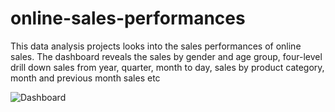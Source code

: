 # online-sales-performances
This data analysis projects looks into the sales performances of online sales. The dashboard reveals the sales by gender and age group, four-level drill down sales from year, quarter, month to day, sales by product category, month and previous month sales etc

![Dashboard ](https://github.com/Timothygbenga/online-sales-performances/assets/154624761/da03ccdd-9639-41b8-b732-48f3f8c0869e)
